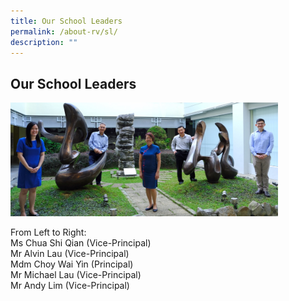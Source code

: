 ```yaml
---
title: Our School Leaders
permalink: /about-rv/sl/
description: ""
---
```

## Our School Leaders

<img src="/images/garden.jpeg" style="width:85%">

From Left to Right:<br>
Ms Chua Shi Qian (Vice-Principal) <br>
Mr Alvin Lau (Vice-Principal) <br>
Mdm Choy Wai Yin (Principal) <br>
Mr Michael Lau (Vice-Principal) <br>
Mr Andy Lim (Vice-Principal)